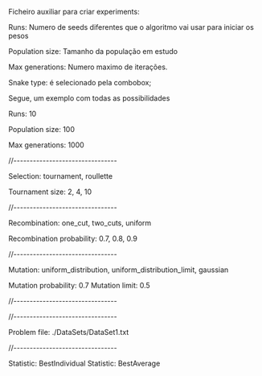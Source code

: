 Ficheiro auxiliar para criar experiments:

Runs: Numero de seeds diferentes que o algoritmo vai usar para iniciar os pesos

Population size: Tamanho da população em estudo

Max generations: Numero maximo de iterações.

Snake type: é selecionado pela combobox;


Segue, um exemplo com todas as possibilidades

Runs: 10

Population size: 100

Max generations: 1000

//--------------------------------

Selection: tournament, roullette

Tournament size: 2, 4, 10

//--------------------------------

Recombination: one_cut, two_cuts, uniform

Recombination probability: 0.7, 0.8, 0.9

//--------------------------------

Mutation: uniform_distribution, uniform_distribution_limit, gaussian

Mutation probability: 0.7
Mutation limit: 0.5

//--------------------------------


//--------------------------------

Problem file: ./DataSets/DataSet1.txt

//--------------------------------

Statistic: BestIndividual
Statistic: BestAverage
